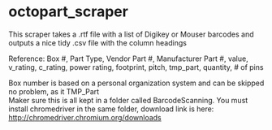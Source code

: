 # octopart_scraper


This scraper takes a .rtf file with a list of Digikey or Mouser barcodes and outputs a nice tidy .csv file with the column headings 

Reference: Box #, Part Type, Vendor Part #, Manufacturer Part #, value, v_rating, c_rating, power rating, footprint, pitch, tmp_part, quantity, # of pins

Box number is based on a personal organization system and can be skipped no problem, as it TMP_Part      
Maker sure this is all kept in a folder called BarcodeScanning. 
You must install chromedriver in the same folder, download link is here: http://chromedriver.chromium.org/downloads
